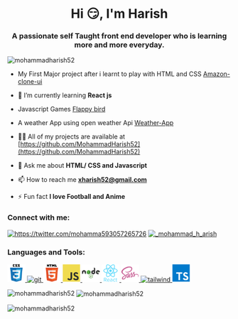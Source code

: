 <h1 align="center">Hi 😏, I'm Harish</h1>
<h3 align="center">A passionate self Taught front end developer who is learning more and more everyday.</h3>

<p align="left"> <img src="https://komarev.com/ghpvc/?username=mohammadharish52&label=Profile%20views&color=0e75b6&style=flat" alt="mohammadharish52" /> </p>

- My First Major project after i learnt to play with HTML and CSS [Amazon-clone-ui](https://mohammadharish52.github.io/amazoncloneui/)

- 🌱 I’m currently learning **React js**

- Javascript Games [Flappy bird](https://mohammadharish52.github.io/flappy-bird/)

- A weather App using open weather Api [Weather-App](https://mohammadharish52.github.io/weather-app/)

- 👨‍💻 All of my projects are available at [https://github.com/MohammadHarish52](https://github.com/MohammadHarish52)

- 💬 Ask me about **HTML/ CSS and Javascript**

- 📫 How to reach me **xharish52@gmail.com**

- ⚡ Fun fact **I love Football and Anime**

<h3 align="left">Connect with me:</h3>
<p align="left">
<a href="https://twitter.com/https://twitter.com/mohamma593057265726" target="blank"><img align="center" src="https://raw.githubusercontent.com/rahuldkjain/github-profile-readme-generator/master/src/images/icons/Social/twitter.svg" alt="https://twitter.com/mohamma593057265726" height="30" width="40" /></a>
<a href="https://instagram.com/_mohammad_h_arish" target="blank"><img align="center" src="https://raw.githubusercontent.com/rahuldkjain/github-profile-readme-generator/master/src/images/icons/Social/instagram.svg" alt="_mohammad_h_arish" height="30" width="40" /></a>
</p>

<h3 align="left">Languages and Tools:</h3>
<p align="left"> <a href="https://www.w3schools.com/css/" target="_blank" rel="noreferrer"> <img src="https://raw.githubusercontent.com/devicons/devicon/master/icons/css3/css3-original-wordmark.svg" alt="css3" width="40" height="40"/> </a> <a href="https://git-scm.com/" target="_blank" rel="noreferrer"> <img src="https://www.vectorlogo.zone/logos/git-scm/git-scm-icon.svg" alt="git" width="40" height="40"/> </a> <a href="https://www.w3.org/html/" target="_blank" rel="noreferrer"> <img src="https://raw.githubusercontent.com/devicons/devicon/master/icons/html5/html5-original-wordmark.svg" alt="html5" width="40" height="40"/> </a> <a href="https://developer.mozilla.org/en-US/docs/Web/JavaScript" target="_blank" rel="noreferrer"> <img src="https://raw.githubusercontent.com/devicons/devicon/master/icons/javascript/javascript-original.svg" alt="javascript" width="40" height="40"/> </a> <a href="https://nodejs.org" target="_blank" rel="noreferrer"> <img src="https://raw.githubusercontent.com/devicons/devicon/master/icons/nodejs/nodejs-original-wordmark.svg" alt="nodejs" width="40" height="40"/> </a> <a href="https://reactjs.org/" target="_blank" rel="noreferrer"> <img src="https://raw.githubusercontent.com/devicons/devicon/master/icons/react/react-original-wordmark.svg" alt="react" width="40" height="40"/> </a> <a href="https://sass-lang.com" target="_blank" rel="noreferrer"> <img src="https://raw.githubusercontent.com/devicons/devicon/master/icons/sass/sass-original.svg" alt="sass" width="40" height="40"/> </a> <a href="https://tailwindcss.com/" target="_blank" rel="noreferrer"> <img src="https://www.vectorlogo.zone/logos/tailwindcss/tailwindcss-icon.svg" alt="tailwind" width="40" height="40"/> </a> <a href="https://www.typescriptlang.org/" target="_blank" rel="noreferrer"> <img src="https://raw.githubusercontent.com/devicons/devicon/master/icons/typescript/typescript-original.svg" alt="typescript" width="40" height="40"/> </a> </p>

<p><img align="left" src="https://github-readme-stats.vercel.app/api/top-langs?username=mohammadharish52&show_icons=true&theme=dark&locale=en&layout=compact" alt="mohammadharish52" /></p>

<p>&nbsp;<img align="center" src="https://github-readme-stats.vercel.app/api?username=mohammadharish52&show_icons=true&theme=dark&locale=en" alt="mohammadharish52" /></p>

<p><img align="center" src="https://github-readme-streak-stats.herokuapp.com/?user=mohammadharish52&theme=dark" alt="mohammadharish52" /></p>
